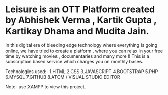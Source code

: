 # Leisure is an OTT Platform created by Abhishek Verma , Kartik Gupta , Kartikay Dhama and Mudita Jain.
In this digital era of bleeding edge technology where everything is going online, we have tried to create a platform ,
where you can relax in your free time by watching movies , documentaries and many more !!
This is a subscription based service which charges you on monthly bases.

Technologies used:-
1.HTML
2.CSS
3.JAVASCRIPT
4.BOOTSTRAP
5.PHP
6.MYSQL
7.GITHUB
8.ATOM / VISUAL STUDIO EDITOR

Note- use XAMPP to view this project.

